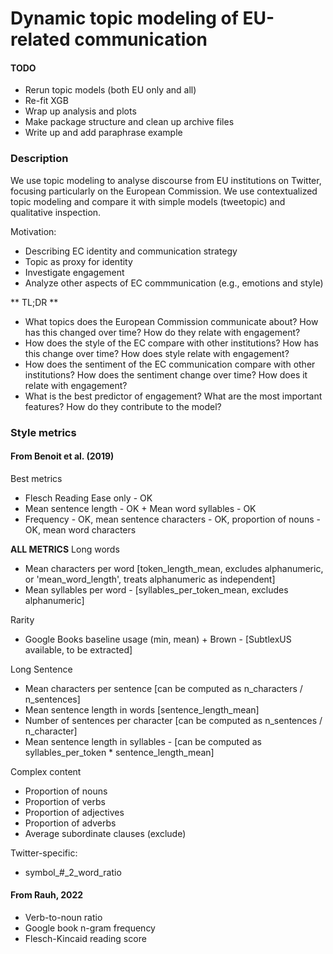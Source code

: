 # Dynamic topic modeling of EU-related communication


#### TODO
- Rerun topic models (both EU only and all)
- Re-fit XGB
- Wrap up analysis and plots
- Make package structure and clean up archive files
- Write up and add paraphrase example


### Description
We use topic modeling to analyse discourse from EU institutions on Twitter, focusing particularly on the European Commission.
We use contextualized topic modeling and compare it with simple models (tweetopic) and qualitative inspection.

Motivation:
- Describing EC identity and communication strategy
- Topic as proxy for identity
- Investigate engagement
- Analyze other aspects of EC commmunication (e.g., emotions and style)

** TL;DR **
- What topics does the European Commission communicate about? How has this changed over time? How do they relate with engagement?
- How does the style of the EC compare with other institutions? How has this change over time? How does style relate with engagement?
- How does the sentiment of the EC communication compare with other institutions? How does the sentiment change over time? How does it relate with engagement?
- What is the best predictor of engagement? What are the most important features? How do they contribute to the model?


### Style metrics
#### From Benoit et al. (2019)
Best metrics
- Flesch Reading Ease only - OK
- Mean sentence length - OK + Mean word syllables - OK
- Frequency - OK, mean sentence characters - OK, proportion of nouns - OK, mean word characters

**ALL METRICS**
Long words
- Mean characters per word [token_length_mean, excludes alphanumeric, or 'mean_word_length', treats alphanumeric as independent]
- Mean syllables per word - [syllables_per_token_mean, excludes alphanumeric]

Rarity
- Google Books baseline usage (min, mean) + Brown - [SubtlexUS available, to be extracted]

Long Sentence
- Mean characters per sentence [can be computed as n_characters / n_sentences]
- Mean sentence length in words [sentence_length_mean]
- Number of sentences per character [can be computed as n_sentences / n_character]
- Mean sentence length in syllables - [can be computed as syllables_per_token * sentence_length_mean]

Complex content
- Proportion of nouns
- Proportion of verbs
- Proportion of adjectives
- Proportion of adverbs
- Average subordinate clauses (exclude) 

Twitter-specific:
- symbol_\#_2_word_ratio

#### From Rauh, 2022
- Verb-to-noun ratio
- Google book n-gram frequency
- Flesch-Kincaid reading score